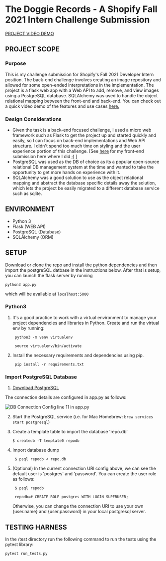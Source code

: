 
# The Doggie Records - A Shopify Fall 2021 Intern Challenge Submission

[PROJECT VIDEO DEMO](https://drive.google.com/file/d/1w0mDLJicNSZUOYoIPtBTKmVbVB2bEhrL/view?usp=sharing)

## PROJECT SCOPE
### Purpose
This is my challenge submission for Shopify's Fall 2021 Developer Intern position. The back-end challenge involves creating an image repository and allowed for some open-ended interpretations in the implementation. The project is a flask web app with a Web API to add, remove, and view images using a PostgreSQL database. SQLAlchemy was used to handle the object relational mapping between the front-end and back-end. You can check out a quick video demo of the features and use cases [here.](https://drive.google.com/file/d/1w0mDLJicNSZUOYoIPtBTKmVbVB2bEhrL/view?usp=sharing)

### Design Considerations
* Given the task is a back-end focused challenge, I used a micro web framework such as Flask to get the project up and started quickly and easily, so I can focus on back-end implementations and Web API structure. I didn't spend too much time on styling and the user experience portion of this challenge. [See [here](https://github.com/trtri2/TheShoppies2021) for my front-end submission here where I did ;) ]
* PostgreSQL was used as the DB of choice as its a popular open-source relational DB management system at the time and wanted to take the opportunity to get more hands on experience with it. 
* SQLAlchemy was a good solution to use as the object relational mapping and abstract the database specific details away the solution, which lets the project be easily migrated to a different database service such as sqlite. 

## ENVIRONMENT
- Python 3 
- Flask (WEB API)
- PostgreSQL (Database) 
- SQLAlchemy (ORM)

## SETUP
Download or clone the repo and install the python dependencies and then import the postgreSQL datbase in the instructions below. After that is setup, you can launch the flask server by running 

	python3 app.py

which will be available at `localhost:5000`

### Python3

1. It's a good practice to work with a virtual environment to manage your project dependencies and libraries in Python. Create and run the virtual env by running:

		python3 -m venv virtualenv
		
		source virtualenv/bin/activate
2. Install the necessary requirements and dependencies using pip.
		
		pip install -r requirements.txt
		
### Import PostgreSQL Database

1. [Download PostgreSQL](https://www.postgresql.org/download/)

The connection details are configured in app.py as follows:

![DB Connection Config line 11 in app.py](https://i.ibb.co/x7vFZwP/Screen-Shot-2021-05-05-at-12-33-50-AM.png)

2. Start the PostgreSQL service (i.e. for Mac Homebrew: `brew services start postgresql`)
3. Create a template table to import the database 'repo.db'

	   $ createdb -T template0 repodb
4. Import database dump

		$ psql repodb < repo.db

5. (Optional) In the current connection URI config above, we can see the default user is 'postgres' and 'password'. You can create the user role as follows:

		$ psql repodb
		
		repodb=# CREATE ROLE postgres WITH LOGIN SUPERUSER;

	Otherwise, you can change the connection URI to use your own {user.name} and {user.password} in your local postgresql server.

## TESTING HARNESS

In the /test directory run the following command to run the tests using the pytest library:

	pytest run_tests.py

